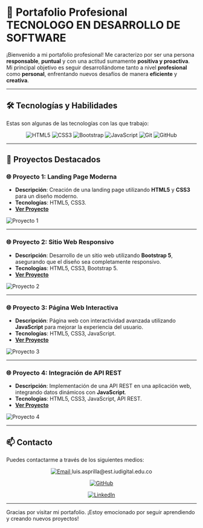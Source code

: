 # 💼 Portafolio Profesional TECNOLOGO EN DESARROLLO DE SOFTWARE

¡Bienvenido a mi portafolio profesional! Me caracterizo por ser una persona **responsable**, **puntual** y con una actitud sumamente **positiva y proactiva**. Mi principal objetivo es seguir desarrollándome tanto a nivel **profesional** como **personal**, enfrentando nuevos desafíos de manera **eficiente** y **creativa**.

---

## 🛠️ Tecnologías y Habilidades

Estas son algunas de las tecnologías con las que trabajo:

<p align="center">
  <img src="https://img.shields.io/badge/HTML5-E34F26?style=for-the-badge&logo=html5&logoColor=white" alt="HTML5" />
  <img src="https://img.shields.io/badge/CSS3-1572B6?style=for-the-badge&logo=css3&logoColor=white" alt="CSS3" />
  <img src="https://img.shields.io/badge/Bootstrap-563D7C?style=for-the-badge&logo=bootstrap&logoColor=white" alt="Bootstrap" />
  <img src="https://img.shields.io/badge/JavaScript-F7DF1E?style=for-the-badge&logo=javascript&logoColor=black" alt="JavaScript" />
  <img src="https://img.shields.io/badge/Git-F05032?style=for-the-badge&logo=git&logoColor=white" alt="Git" />
  <img src="https://img.shields.io/badge/GitHub-181717?style=for-the-badge&logo=github&logoColor=white" alt="GitHub" />
</p>

---

## 🚀 Proyectos Destacados

### 🌐 Proyecto 1: **Landing Page Moderna**
- **Descripción**: Creación de una landing page utilizando **HTML5** y **CSS3** para un diseño moderno.
- **Tecnologías**: HTML5, CSS3.
- **[Ver Proyecto](https://github.com/tu_usuario/proyecto1)**

![Proyecto 1](https://via.placeholder.com/600x400 "Landing Page Moderna")

---

### 🌐 Proyecto 2: **Sitio Web Responsivo**
- **Descripción**: Desarrollo de un sitio web utilizando **Bootstrap 5**, asegurando que el diseño sea completamente responsivo.
- **Tecnologías**: HTML5, CSS3, Bootstrap 5.
- **[Ver Proyecto](https://github.com/tu_usuario/proyecto2)**

![Proyecto 2](https://via.placeholder.com/600x400 "Sitio Web Responsivo")

---

### 🌐 Proyecto 3: **Página Web Interactiva**
- **Descripción**: Página web con interactividad avanzada utilizando **JavaScript** para mejorar la experiencia del usuario.
- **Tecnologías**: HTML5, CSS3, JavaScript.
- **[Ver Proyecto](https://github.com/tu_usuario/proyecto3)**

![Proyecto 3](https://via.placeholder.com/600x400 "Página Web Interactiva")

---

### 🌐 Proyecto 4: **Integración de API REST**
- **Descripción**: Implementación de una API REST en una aplicación web, integrando datos dinámicos con **JavaScript**.
- **Tecnologías**: HTML5, CSS3, JavaScript, API REST.
- **[Ver Proyecto](https://github.com/tu_usuario/proyecto4)**

![Proyecto 4](https://via.placeholder.com/600x400 "Integración de API REST")

---

## 📫 Contacto

Puedes contactarme a través de los siguientes medios:

<p align="center">
  <a href="mailto:luis.asprilla@est.iudigital.edu.co">
    <img src="https://img.shields.io/badge/Email-EA4335?style=for-the-badge&logo=gmail&logoColor=white" alt="Email" />
  </a>
  <span>luis.asprilla@est.iudigital.edu.co</span>
</p>

<p align="center">
  <a href="https://github.com/LuisDavidaspr2003?tab=repositories">
    <img src="https://img.shields.io/badge/GitHub-181717?style=for-the-badge&logo=github&logoColor=white" alt="GitHub" />
  </a>
</p>

<p align="center">
  <a href="https://www.linkedin.com/in/luis-david-asprilla-mosquera-87b0ba23b">
    <img src="https://img.shields.io/badge/LinkedIn-0A66C2?style=for-the-badge&logo=linkedin&logoColor=white" alt="LinkedIn" />
  </a>
</p>



---

Gracias por visitar mi portafolio. ¡Estoy emocionado por seguir aprendiendo y creando nuevos proyectos!
